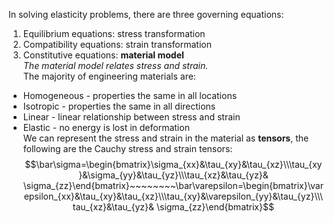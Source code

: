 In solving elasticity problems, there are three governing equations:
1) Equilibrium equations: stress transformation
2) Compatibility equations: strain transformation
3) Constitutive equations: **material model**
\
*The material model relates stress and strain.*
\
The majority of engineering materials are:
- Homogeneous - properties the same in all locations
- Isotropic - properties the same in all directions
- Linear - linear relationship between stress and strain
- Elastic - no energy is lost in deformation
\
We can represent the stress and strain in the material as **tensors**, the following are the Cauchy stress and strain tensors:
$$\bar\sigma=\begin{bmatrix}\sigma_{xx}&\tau_{xy}&\tau_{xz}\\\tau_{xy}&\sigma_{yy}&\tau_{yz}\\\tau_{xz}&\tau_{yz}& \sigma_{zz}\end{bmatrix}~~~~~~~~\bar\varepsilon=\begin{bmatrix}\varepsilon_{xx}&\tau_{xy}&\tau_{xz}\\\tau_{xy}&\varepsilon_{yy}&\tau_{yz}\\\tau_{xz}&\tau_{yz}& \sigma_{zz}\end{bmatrix}$$